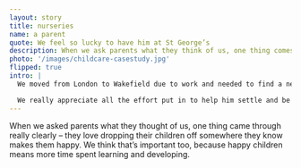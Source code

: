 ```yaml
---
layout: story
title: nurseries
name: a parent
quote: We feel so lucky to have him at St George’s
description: When we ask parents what they think of us, one thing comes through really clearly – they love dropping their children off somewhere they know makes them happy.
photo: '/images/childcare-casestudy.jpg'
flipped: true
intro: |
  We moved from London to Wakefield due to work and needed to find a new nursery for our son. We feel so lucky to have him at St George’s.

  We really appreciate all the effort put in to help him settle and be happy, it has made things much easier for us.
---
```

When we asked parents what they thought of us, one thing came through really clearly – they love dropping their children off somewhere they know makes them happy. We think that’s important too, because happy children means more time spent learning and developing.